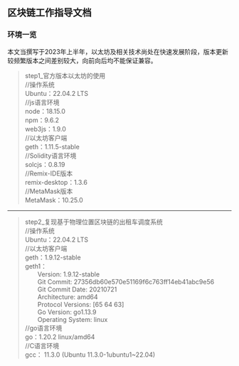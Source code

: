 ## 区块链工作指导文档
### 环境一览  
本文当撰写于2023年上半年，以太坊及相关技术尚处在快速发展阶段，版本更新较频繁版本之间差别较大，向前向后均不能保证兼容。
>step1_官方版本以太坊的使用  
//操作系统  
Ubuntu：22.04.2 LTS  
//js语言环境  
node：18.15.0  
npm：9.6.2  
web3js：1.9.0  
//以太坊客户端  
geth：1.11.5-stable  
//Solidity语言环境  
solcjs：0.8.19  
//Remix-IDE版本  
remix-desktop：1.3.6  
//MetaMask版本  
MetaMask：10.25.0  
---
> step2_复现基于物理位置区块链的出租车调度系统  
//操作系统  
Ubuntu：22.04.2 LTS  
//以太坊客户端  
geth：1.9.12-stable  
geth1：  
&emsp;&emsp;Version: 1.9.12-stable  
&emsp;&emsp;Git Commit: 27356db60e570e51169f6c763ff14eb41abc9e56  
&emsp;&emsp;Git Commit Date: 20210721  
&emsp;&emsp;Architecture: amd64  
&emsp;&emsp;Protocol Versions: [65 64 63]  
&emsp;&emsp;Go Version: go1.13.9  
&emsp;&emsp;Operating System: linux  
//go语言环境  
go：1.20.2 linux/amd64  
//C语言环境  
gcc： 11.3.0 (Ubuntu 11.3.0-1ubuntu1~22.04)